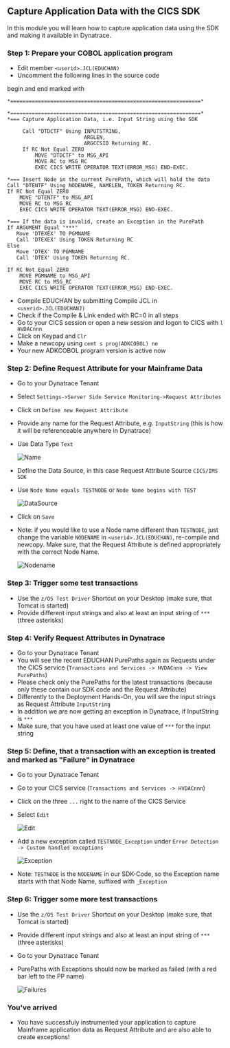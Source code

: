 ## Capture Application Data with the CICS SDK

In this module you will learn how to capture application data using the SDK and making it available in Dynatrace.

### Step 1: Prepare your COBOL application program
- Edit member `<userid>.JCL(EDUCHAN)`
- Uncomment the following lines in the source code
 
begin and end marked with
```COBOL
*==============================================================*
```

```COBOL
*==============================================================*
*=== Capture Application Data, i.e. Input String using the SDK  
                                                                
     Call "DTDCTF" Using INPUTSTRING,                           
                         ARGLEN,                                
                         ARGCCSID Returning RC.                 
     If RC Not Equal ZERO                                       
         MOVE "DTDCTF" to MSG_API                               
         MOVE RC to MSG_RC                                      
         EXEC CICS WRITE OPERATOR TEXT(ERROR_MSG) END-EXEC.     
```
 
```COBOL
*=== Insert Node in the current PurePath, which will hold the data
Call "DTENTF" Using NODENAME, NAMELEN, TOKEN Returning RC.
If RC Not Equal ZERO                                      
    MOVE "DTENTF" to MSG_API                              
    MOVE RC to MSG_RC                                     
    EXEC CICS WRITE OPERATOR TEXT(ERROR_MSG) END-EXEC.   
```
 
```COBOL
*=== If the data is invalid, create an Exception in the PurePath
If ARGUMENT Equal "***"                         
   Move 'DTEXEX' TO PGMNAME                           
   Call 'DTEXEX' Using TOKEN Returning RC             
Else                                                  
   Move 'DTEX' TO PGMNAME                             
   Call 'DTEX' Using TOKEN Returning RC.              
                                                      
If RC Not Equal ZERO                                  
    MOVE PGMNAME to MSG_API                           
    MOVE RC to MSG_RC                                 
    EXEC CICS WRITE OPERATOR TEXT(ERROR_MSG) END-EXEC.
```

- Compile EDUCHAN by submitting Compile JCL in `<userid>.JCL(EDUCHANJ)`
- Check if the Compile & Link ended with RC=0 in all steps 
- Go to your CICS session or open a new session and logon to CICS with `l HVDACnnn` 
- Click on Keypad and `Clr`
- Make a newcopy using `cemt s prog(ADKCOBOL) ne`
- Your new ADKCOBOL program version is active now
 
### Step 2: Define Request Attribute for your Mainframe Data

- Go to your Dynatrace Tenant
- Select `Settings->Server Side Service Monitoring->Request Attributes`
- Click on `Define new Request Attribute`
- Provide any name for the Request Attribute, e.g. `InputString` (this is how it will be referenceable anywhere in Dynatrace)
- Use Data Type `Text` 

  ![Name](../../assets/images/Request_Attribute_Name.png)

- Define the Data Source, in this case Request Attribute Source `CICS/IMS SDK` 
- Use `Node Name equals TESTNODE`  or `Node Name begins with TEST`

  ![DataSource](../../assets/images/Request_Attribute_DataSource.png)

- Click on `Save` 
- Note: if you would like to use a Node name different than `TESTNODE`, just change the variable `NODENAME` in `<userid>.JCL(EDUCHAN)`, re-compile and newcopy. 
Make sure, that the Request Attribute is defined appropriately with the correct Node Name.
  
  ![Nodename](../../assets/images/Nodename.png)

### Step 3: Trigger some test transactions
- Use the `z/OS Test Driver` Shortcut on your Desktop (make sure, that Tomcat is started)
- Provide different input strings and also at least an input string of `***` (three asterisks)

### Step 4: Verify Request Attributes in Dynatrace
- Go to your Dynatrace Tenant
- You will see the recent EDUCHAN PurePaths again as Requests under the CICS service (`Transactions and Services -> HVDACnnn -> View PurePaths`)
- Please check only the PurePaths for the latest transactions (because only these contain our SDK code and the Request Attribute)
- Differently to the Deployment Hands-On, you will see the input strings as Request Attribute `InputString`
- In addition we are now getting an exception in Dynatrace, if InputString is `***`
- Make sure, that you have used at least one value of `***` for the input string


### Step 5: Define, that a transaction with an exception is treated and marked as "Failure" in Dynatrace  
- Go to your Dynatrace Tenant
- Go to your CICS service (`Transactions and Services -> HVDACnnn`)
- Click on the three `...` right to the name of the CICS Service
- Select `Edit`

  ![Edit](../../assets/images/Edit.png)

- Add a new exception called `TESTNODE_Exception` under `Error Detection -> Custom handled exceptions` 

  ![Exception](../../assets/images/Exception.png)

- Note: `TESTNODE` is the `NODENAME` in our SDK-Code, so the Exception name starts with that Node Name, suffixed with `_Exception`    

### Step 6: Trigger some more test transactions
- Use the `z/OS Test Driver` Shortcut on your Desktop (make sure, that Tomcat is started)
- Provide different input strings and also at least an input string of `***` (three asterisks)
- Go to your Dynatrace Tenant
- PurePaths with Exceptions should now be marked as failed (with a red bar left to the PP name)

  ![Failures](../../assets/images/Failures.png)

### You've arrived
- You have successfuly instrumented your application to capture Mainframe application data as Request Attribute and are also able to create exceptions! 





